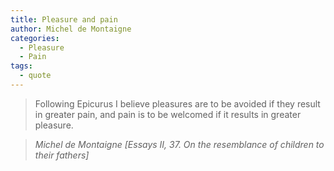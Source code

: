 ```yaml
---
title: Pleasure and pain
author: Michel de Montaigne
categories:
  - Pleasure
  - Pain
tags:
  - quote
---
```


> Following Epicurus I believe pleasures are to be avoided if they result in greater pain, and pain is to be welcomed if it results in greater pleasure.

> <cite>Michel de Montaigne [Essays II, 37. On the resemblance of children to their 
fathers]</cite>
